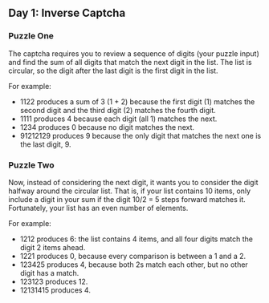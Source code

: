 ## Day 1: Inverse Captcha
### Puzzle One
The captcha requires you to review a sequence of digits (your puzzle input) and find the sum of all digits that match the next digit in the list. The list is circular, so the digit after the last digit is the first digit in the list.

For example:

  - 1122 produces a sum of 3 (1 + 2) because the first digit (1) matches the second digit and the third digit (2) matches the fourth digit.
  - 1111 produces 4 because each digit (all 1) matches the next.
  - 1234 produces 0 because no digit matches the next.
  - 91212129 produces 9 because the only digit that matches the next one is the last digit, 9.

### Puzzle Two
Now, instead of considering the next digit, it wants you to consider the digit halfway around the circular list. That is, if your list contains 10 items, only include a digit in your sum if the digit 10/2 = 5 steps forward matches it. Fortunately, your list has an even number of elements.

For example:

  - 1212 produces 6: the list contains 4 items, and all four digits match the digit 2 items ahead.
  - 1221 produces 0, because every comparison is between a 1 and a 2.
  - 123425 produces 4, because both 2s match each other, but no other digit has a match.
  - 123123 produces 12.
  - 12131415 produces 4.
